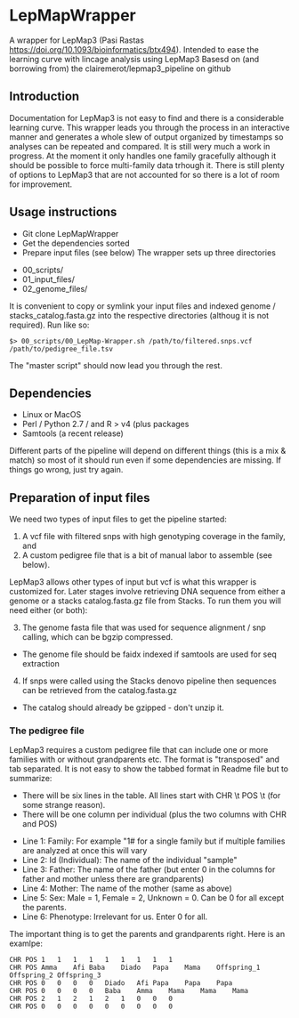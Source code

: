 # LepMapWrapper
A wrapper for LepMap3 (Pasi Rastas https://doi.org/10.1093/bioinformatics/btx494).
Intended to ease the learning curve with lincage analysis using LepMap3
Basesd on (and borrowing from) the clairemerot/lepmap3_pipeline on github
## Introduction
Documentation for LepMap3 is not easy to find and there is a considerable learning curve.
This wrapper leads you through the process in an interactive manner and generates a whole
slew of output organized by timestamps so analyses can be repeated and compared.
It is still wery much a work in progress.  At the moment it only handles one family gracefully
although it should be possible to force multi-family data trhough it.
There is still plenty of options to LepMap3 that are not accounted for so there is a lot of
room for improvement.

## Usage instructions
- Git clone LepMapWrapper
- Get the dependencies sorted
- Prepare input files (see below)
The wrapper sets up three directories
* 00_scripts/
* 01_input_files/
* 02_genome_files/

It is convenient to copy or symlink your input files and indexed genome / stacks_catalog.fasta.gz into the
respective directories (althoug it is not required).
Run like so:
```
$> 00_scripts/00_LepMap-Wrapper.sh /path/to/filtered.snps.vcf /path/to/pedigree_file.tsv
```
The "master script" should now lead you through the rest.

## Dependencies
- Linux or MacOS
- Perl / Python 2.7 / and R > v4 (plus packages
- Samtools (a recent release)

Different parts of the pipeline will depend on different things (this is a mix & match) so most of it should
run even if some dependencies are missing.  If things go wrong, just try again.

## Preparation of input files
We need two types of input files to get the pipeline started:

1) A vcf file with filtered snps with high genotyping coverage in the family, and
2) A custom pedigree file that is a bit of manual labor to assemble (see below).

LepMap3 allows other types of input but vcf is what this wrapper is customized for.  Later stages involve
retrieving DNA sequence from either a genome or a stacks catalog.fasta.gz file from Stacks. To run them
you will need either (or both):

3) The genome fasta file that was used for sequence alignment / snp calling, which can be bgzip compressed.
* The genome file should be faidx indexed if samtools are used for seq extraction
4) If snps were called using the Stacks denovo pipeline then sequences can be retrieved from the catalog.fasta.gz
* The catalog should already be gzipped - don't unzip it.

### The pedigree file
LepMap3 requires a custom pedigree file that can include one or more families with or without grandparents etc.
The format is "transposed" and tab separated. It is not easy to show the tabbed format in Readme file but to summarize:
- There will be six lines in the table.  All lines start with CHR \t POS \t (for some strange reason).
- There will be one column per individual (plus the two columns with CHR and POS)

* Line 1: Family: For example "1# for a single family but if multiple families are analyzed at once this will vary
* Line 2: Id (Individual): The name of the individual "sample"
* Line 3: Father:  The name of the father (but enter 0 in the columns for father and mother unless there are grandparents)
* Line 4: Mother:  The name of the mother (same as above)
* Line 5: Sex: Male = 1, Female = 2, Unknown = 0.  Can be 0 for all except the parents.
* Line 6: Phenotype: Irrelevant for us. Enter 0 for all.

The important thing is to get the parents and grandparents right.  Here is an examlpe:
```
CHR POS	1	1	1	1	1	1	1	1	1
CHR	POS	Amma	Afi	Baba	Diado	Papa	Mama	Offspring_1	Offspring_2	Offspring_3
CHR	POS	0	0	0	0	Diado	Afi	Papa	Papa	Papa
CHR	POS	0	0	0	0	Baba	Amma	Mama	Mama	Mama
CHR	POS	2	1	2	1	2	1	0	0	0
CHR	POS	0	0	0	0	0	0	0	0	0
```
